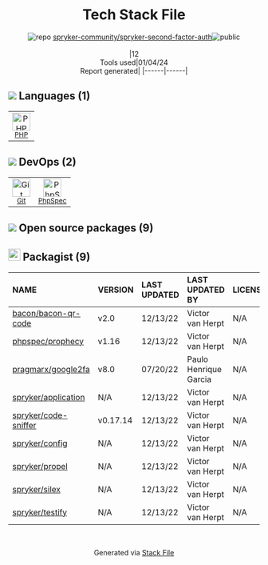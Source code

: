 <!--
&lt;--- Readme.md Snippet without images Start ---&gt;
## Tech Stack
spryker-community/spryker-second-factor-auth is built on the following main stack:

- [PHP](http://www.php.net/) – Languages
- [PhpSpec](http://www.phpspec.net/en/latest/) – Testing Frameworks

Full tech stack [here](/techstack.md)

&lt;--- Readme.md Snippet without images End ---&gt;

&lt;--- Readme.md Snippet with images Start ---&gt;
## Tech Stack
spryker-community/spryker-second-factor-auth is built on the following main stack:

- <img width='25' height='25' src='https://img.stackshare.io/service/991/hwUcGZ41_400x400.jpg' alt='PHP'/> [PHP](http://www.php.net/) – Languages
- <img width='25' height='25' src='https://img.stackshare.io/service/3502/6b9dfb07681dee602dbdf75d9393f07c_400x400.png' alt='PhpSpec'/> [PhpSpec](http://www.phpspec.net/en/latest/) – Testing Frameworks

Full tech stack [here](/techstack.md)

&lt;--- Readme.md Snippet with images End ---&gt;
-->
<div align="center">

# Tech Stack File
![](https://img.stackshare.io/repo.svg "repo") [spryker-community/spryker-second-factor-auth](https://github.com/spryker-community/spryker-second-factor-auth)![](https://img.stackshare.io/public_badge.svg "public")
<br/><br/>
|12<br/>Tools used|01/04/24 <br/>Report generated|
|------|------|
</div>

## <img src='https://img.stackshare.io/languages.svg'/> Languages (1)
<table><tr>
  <td align='center'>
  <img width='36' height='36' src='https://img.stackshare.io/service/991/hwUcGZ41_400x400.jpg' alt='PHP'>
  <br>
  <sub><a href="http://www.php.net/">PHP</a></sub>
  <br>
  <sub></sub>
</td>

</tr>
</table>

## <img src='https://img.stackshare.io/devops.svg'/> DevOps (2)
<table><tr>
  <td align='center'>
  <img width='36' height='36' src='https://img.stackshare.io/service/1046/git.png' alt='Git'>
  <br>
  <sub><a href="http://git-scm.com/">Git</a></sub>
  <br>
  <sub></sub>
</td>

<td align='center'>
  <img width='36' height='36' src='https://img.stackshare.io/service/3502/6b9dfb07681dee602dbdf75d9393f07c_400x400.png' alt='PhpSpec'>
  <br>
  <sub><a href="http://www.phpspec.net/en/latest/">PhpSpec</a></sub>
  <br>
  <sub></sub>
</td>

</tr>
</table>


## <img src='https://img.stackshare.io/group.svg' /> Open source packages (9)</h2>

## <img width='24' height='24' src='https://img.stackshare.io/package_manager/1778/default_90cb8b66e85ae5b95928b10bb076ab6a27c7e151.png'/> Packagist (9)

|NAME|VERSION|LAST UPDATED|LAST UPDATED BY|LICENSE|VULNERABILITIES|
|:------|:------|:------|:------|:------|:------|
|[bacon/bacon-qr-code](https://packagist.org/bacon/bacon-qr-code)|v2.0|12/13/22|Victor van Herpt |N/A|N/A|
|[phpspec/prophecy](https://packagist.org/phpspec/prophecy)|v1.16|12/13/22|Victor van Herpt |N/A|N/A|
|[pragmarx/google2fa](https://packagist.org/pragmarx/google2fa)|v8.0|07/20/22|Paulo Henrique Garcia |N/A|N/A|
|[spryker/application](https://packagist.org/spryker/application)|N/A|12/13/22|Victor van Herpt |N/A|N/A|
|[spryker/code-sniffer](https://packagist.org/spryker/code-sniffer)|v0.17.14|12/13/22|Victor van Herpt |N/A|N/A|
|[spryker/config](https://packagist.org/spryker/config)|N/A|12/13/22|Victor van Herpt |N/A|N/A|
|[spryker/propel](https://packagist.org/spryker/propel)|N/A|12/13/22|Victor van Herpt |N/A|N/A|
|[spryker/silex](https://packagist.org/spryker/silex)|N/A|12/13/22|Victor van Herpt |N/A|N/A|
|[spryker/testify](https://packagist.org/spryker/testify)|N/A|12/13/22|Victor van Herpt |N/A|N/A|

<br/>
<div align='center'>

Generated via [Stack File](https://github.com/marketplace/stack-file)
